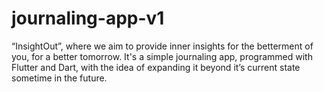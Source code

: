# journaling-app-v1
“InsightOut”, where we aim to provide inner insights for the betterment of you, for a better tomorrow. It's a simple journaling app, programmed with Flutter and Dart, with the idea of  expanding it beyond it’s current state sometime in the future.
